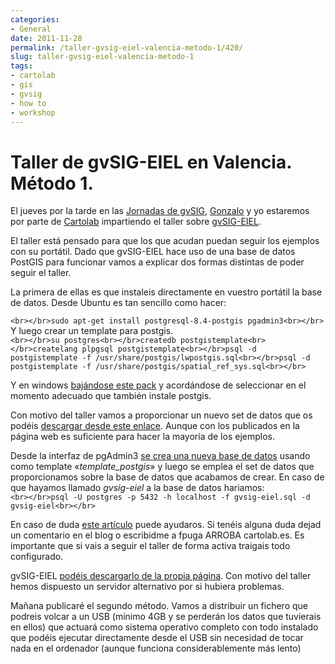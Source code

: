 ```yaml
---
categories:
- General
date: 2011-11-28
permalink: /taller-gvsig-eiel-valencia-metodo-1/420/
slug: taller-gvsig-eiel-valencia-metodo-1
tags:
- cartolab
- gis
- gvsig
- how to
- workshop
---
```


# Taller de gvSIG-EIEL en Valencia. Método 1.

El jueves por la tarde en las [Jornadas de gvSIG](jornadas.gvsig.org), [Gonzalo](http://cartohistorias.blogspot.com/) y yo estaremos por parte de [Cartolab](cartolab.udc.es) impartiendo el taller sobre [gvSIG-EIEL](http://cartolab.udc.es/cartoweb/gvsig-eiel/).

El taller está pensado para que los que acudan puedan seguir los ejemplos con su portátil. Dado que gvSIG-EIEL hace uso de una base de datos PostGIS para funcionar vamos a explicar dos formas distintas de poder seguir el taller.

La primera de ellas es que instaleis directamente en vuestro portátil la base de datos. Desde Ubuntu es tan sencillo como hacer:

`<br></br>sudo apt-get install postgresql-8.4-postgis pgadmin3<br></br>`  
Y luego crear un template para postgis.  
`<br></br>su postgres<br></br>createdb postgistemplate<br></br>createlang plpgsql postgistemplate<br></br>psql -d postgistemplate -f /usr/share/postgis/lwpostgis.sql<br></br>psql -d postgistemplate -f /usr/share/postgis/spatial_ref_sys.sql<br></br>`

Y en windows [bajándose este pack](http://www.enterprisedb.com/products-services-training/products/postgres-plus-solution-pack/downloads) y acordándose de seleccionar en el momento adecuado que también instale postgis.

Con motivo del taller vamos a proporcionar un nuevo set de datos que os podéis [descargar desde este enlace](http://dl.dropbox.com/u/2131623/gvsig-eiel.sql.zip). Aunque con los publicados en la página web es suficiente para hacer la mayoría de los ejemplos.

Desde la interfaz de pgAdmin3 [se crea una nueva base de datos](http://www.youtube.com/watch?v=1wvDVBjNDys) usando como template «*template\_postgis*» y luego se emplea el set de datos que proporcionamos sobre la base de datos que acabamos de crear. En caso de que hayamos llamado *gvsig-eiel* a la base de datos hariamos:  
`<br></br>psql -U postgres -p 5432 -h localhost -f gvsig-eiel.sql -d gvsig-eiel<br></br>`

En caso de duda [este artículo](http://www.bostongis.com/PrinterFriendly.aspx?content_name=postgis_tut01) puede ayudaros. Si tenéis alguna duda dejad un comentario en el blog o escribidme a fpuga ARROBA cartolab.es. Es importante que si vais a seguir el taller de forma activa traigais todo configurado.

gvSIG-EIEL [podéis descargarlo de la propia página](http://cartolab.udc.es/cartoweb/gvsig-eiel/menu/descarga/usuarios/). Con motivo del taller hemos dispuesto un servidor alternativo por si hubiera problemas.

Mañana publicaré el segundo método. Vamos a distribuir un fichero que podreis volcar a un USB (mínimo 4GB y se perderán los datos que tuvierais en ellos) que actuará como sistema operativo completo con todo instalado que podéis ejecutar directamente desde el USB sin necesidad de tocar nada en el ordenador (aunque funciona considerablemente más lento)